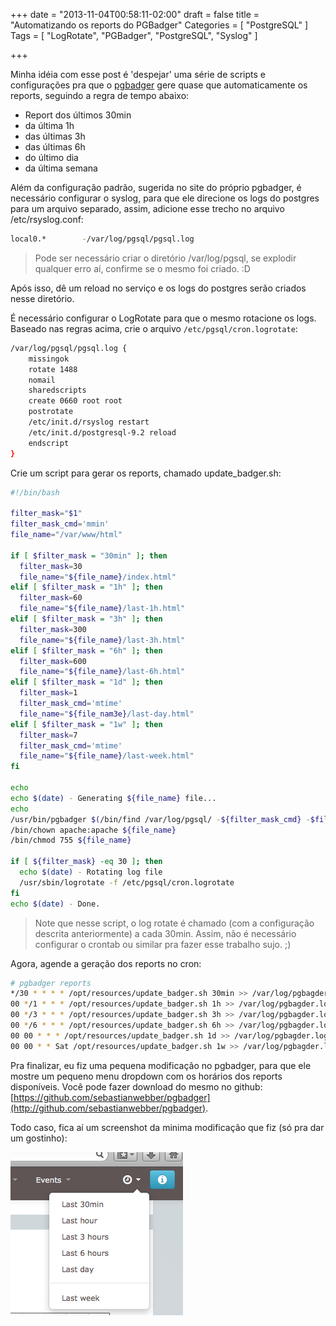 +++
date = "2013-11-04T00:58:11-02:00"
draft = false
title = "Automatizando os reports do PGBadger"
Categories = [ "PostgreSQL" ]
Tags = [ "LogRotate", "PGBadger", "PostgreSQL",  "Syslog" ]

+++

Minha idéia com esse post é 'despejar' uma série de scripts e configurações pra que o [pgbadger](http://dalibo.github.io/pgbadger/) gere quase que automaticamente os reports, seguindo a regra de tempo abaixo:
	
- Report dos últimos 30min
- da última 1h
- das últimas 3h
- das últimas 6h
- do último dia
- da última semana


Além da configuração padrão, sugerida no site do próprio pgbadger, é necessário configurar o syslog, para que ele direcione os logs do postgres para um arquivo separado, assim, adicione esse trecho no arquivo /etc/rsyslog.conf:
    
```bash
local0.*        -/var/log/pgsql/pgsql.log
```

> Pode ser necessário criar o diretório /var/log/pgsql, se explodir qualquer erro aí, confirme se o mesmo foi criado. :D



Após isso, dê um reload no serviço e os logs do postgres serão criados nesse diretório.

É necessário configurar o LogRotate para que o mesmo rotacione os logs. Baseado nas regras acima, crie o arquivo `/etc/pgsql/cron.logrotate`:

```bash
/var/log/pgsql/pgsql.log {
    missingok
    rotate 1488
    nomail
    sharedscripts
    create 0660 root root
    postrotate
    /etc/init.d/rsyslog restart
    /etc/init.d/postgresql-9.2 reload
    endscript
}
```

Crie um script para gerar os reports, chamado update_badger.sh:
```bash
#!/bin/bash

filter_mask="$1"
filter_mask_cmd='mmin'
file_name="/var/www/html"

if [ $filter_mask = "30min" ]; then
  filter_mask=30
  file_name="${file_name}/index.html"
elif [ $filter_mask = "1h" ]; then
  filter_mask=60
  file_name="${file_name}/last-1h.html"
elif [ $filter_mask = "3h" ]; then
  filter_mask=300
  file_name="${file_name}/last-3h.html"
elif [ $filter_mask = "6h" ]; then
  filter_mask=600
  file_name="${file_name}/last-6h.html"
elif [ $filter_mask = "1d" ]; then
  filter_mask=1
  filter_mask_cmd='mtime'
  file_name="${file_nam3e}/last-day.html"
elif [ $filter_mask = "1w" ]; then
  filter_mask=7
  filter_mask_cmd='mtime'
  file_name="${file_name}/last-week.html"
fi

echo
echo $(date) - Generating ${file_name} file...
echo
/usr/bin/pgbadger $(/bin/find /var/log/pgsql/ -${filter_mask_cmd} -$filter_mask -type f) -o ${file_name}
/bin/chown apache:apache ${file_name}
/bin/chmod 755 ${file_name}

if [ ${filter_mask} -eq 30 ]; then
  echo $(date) - Rotating log file
  /usr/sbin/logrotate -f /etc/pgsql/cron.logrotate
fi
echo $(date) - Done.
```


> Note que nesse script, o log rotate é chamado (com a configuração descrita anteriormente) a cada 30min. Assim, não é necessário configurar o crontab ou similar pra fazer esse trabalho sujo. ;)



Agora, agende a geração dos reports no cron:

```bash
# pgbadger reports
*/30 * * * * /opt/resources/update_badger.sh 30min >> /var/log/pgbagder.log 2>&1
00 */1 * * * /opt/resources/update_badger.sh 1h >> /var/log/pgbagder.log 2>&1
00 */3 * * * /opt/resources/update_badger.sh 3h >> /var/log/pgbagder.log 2>&1
00 */6 * * * /opt/resources/update_badger.sh 6h >> /var/log/pgbagder.log 2>&1
00 00 * * * /opt/resources/update_badger.sh 1d >> /var/log/pgbagder.log 2>&1
00 00 * * Sat /opt/resources/update_badger.sh 1w >> /var/log/pgbagder.log 2>&1
```

Pra finalizar, eu fiz uma pequena modificação no pgbadger, para que ele mostre um pequeno menu dropdown com os horários dos reports disponíveis. Você pode fazer download do mesmo no github: [https://github.com/sebastianwebber/pgbadger](http://github.com/sebastianwebber/pgbadger).

Todo caso, fica aí um screenshot da minima modificação que fiz (só pra dar um gostinho):

![screenshot](/wp-content/uploads/2013/11/badger_custom.png)